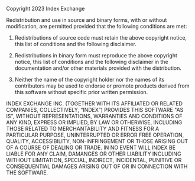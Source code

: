Copyright 2023 Index Exchange

Redistribution and use in source and binary forms, with or without modification, are permitted provided that the following conditions are met:

1. Redistributions of source code must retain the above copyright notice, this list of conditions and the following disclaimer.

2. Redistributions in binary form must reproduce the above copyright notice, this list of conditions and the following disclaimer in the documentation and/or other materials provided with the distribution.

3. Neither the name of the copyright holder nor the names of its contributors may be used to endorse or promote products derived from this software without specific prior written permission.


INDEX EXCHANGE INC. (TOGETHER WITH ITS AFFILIATED OR RELATED COMPANIES, COLLECTIVELY, “INDEX”) PROVIDES THIS SOFTWARE "AS IS", WITHOUT REPRESENTATIONS, WARRANTIES AND CONDITIONS OF ANY KIND, EXPRESS OR IMPLIED, BY LAW OR OTHERWISE, INCLUDING THOSE RELATED TO MERCHANTABILITY AND FITNESS FOR A PARTICULAR PURPOSE, UNINTERRUPTED OR ERROR FREE OPERATION, QUALITY, ACCESSIBILITY, NON-INFRINGEMENT OR THOSE ARISING OUT OF A COURSE OF DEALING OR TRADE.  IN NO EVENT WILL INDEX BE LIABLE FOR ANY CLAIM, DAMANGES OR OTHER LIABILITY INCLUDING WITHOUT LIMITATION, SPECIAL, INDIRECT, INCIDENTAL, PUNITIVE OR CONSEQUENTIAL DAMAGES ARISING OUT OF OR IN CONNECTION WITH THE SOFTWARE.
